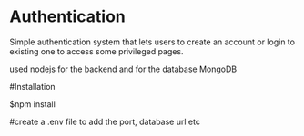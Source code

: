 # Authentication
Simple authentication system that lets users to create an account or login to existing one to access some privileged pages.

used nodejs for the backend and for the database MongoDB


#Installation 

$npm install

#create a .env file to add the port, database url etc

